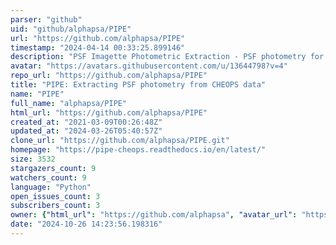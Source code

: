 ```yaml
---
parser: "github"
uid: "github/alphapsa/PIPE"
url: "https://github.com/alphapsa/PIPE"
timestamp: "2024-04-14 00:33:25.899146"
description: "PSF Imagette Photometric Extraction - PSF photometry for CHEOPS data"
avatar: "https://avatars.githubusercontent.com/u/13644798?v=4"
repo_url: "https://github.com/alphapsa/PIPE"
title: "PIPE: Extracting PSF photometry from CHEOPS data"
name: "PIPE"
full_name: "alphapsa/PIPE"
html_url: "https://github.com/alphapsa/PIPE"
created_at: "2021-03-09T00:26:48Z"
updated_at: "2024-03-26T05:40:57Z"
clone_url: "https://github.com/alphapsa/PIPE.git"
homepage: "https://pipe-cheops.readthedocs.io/en/latest/"
size: 3532
stargazers_count: 9
watchers_count: 9
language: "Python"
open_issues_count: 3
subscribers_count: 3
owner: {"html_url": "https://github.com/alphapsa", "avatar_url": "https://avatars.githubusercontent.com/u/13644798?v=4", "login": "alphapsa", "type": "User"}
date: "2024-10-26 14:23:56.198316"
---
```

